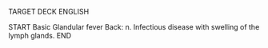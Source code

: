 TARGET DECK
ENGLISH

START
Basic
Glandular fever
Back: n. Infectious disease with swelling of the lymph glands.
END
